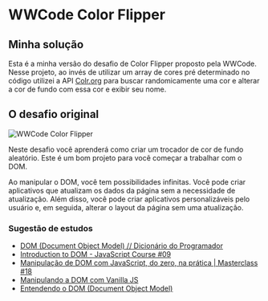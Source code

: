 # WWCode Color Flipper

## Minha solução

Esta é a minha versão do desafio de Color Flipper proposto pela WWCode. Nesse projeto, ao invés de utilizar um array de cores pré determinado no código utilizei a API [Colr.org](https://www.colr.org/api.html) para buscar randomicamente uma cor e alterar a cor de fundo com essa cor e exibir seu nome.

## O desafio original

![WWCode Color Flipper](color-flipper.gif)

Neste desafio você aprenderá como criar um trocador de cor de fundo aleatório. Este é um bom
projeto para você começar a trabalhar com o DOM.

Ao manipular o DOM, você tem possibilidades infinitas. Você pode criar aplicativos que atualizam os
dados da página sem a necessidade de atualização. Além disso, você pode criar aplicativos
personalizáveis pelo usuário e, em seguida, alterar o layout da página sem uma atualização.

### Sugestão de estudos

- [DOM (Document Object Model) // Dicionário do Programador](https://www.youtube.com/watch?v=HOv9CqqAZk0)
- [Introduction to DOM - JavaScript Course #09](https://www.youtube.com/watch?v=WWZX8RWLxIk)
- [Manipulação de DOM com JavaScript, do zero, na prática | Masterclass #18](https://www.youtube.com/watch?v=UftSB4DaRU4)
- [Manipulando a DOM com Vanilla JS](https://www.youtube.com/watch?v=aVB67Y31E4A)
- [Entendendo o DOM (Document Object Model)](https://tableless.com.br/entendendo-o-dom-document-object-model/)
